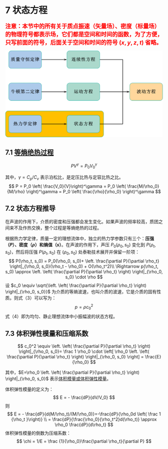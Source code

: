 # 7 状态方程

<font color="red" size=4>**注意：本节中的所有关于质点振速（矢量场）、密度（标量场）的物理符号都表示场，它们都是空间和时间的函数，为了方便，只写前面的符号，后面关于空间和时间的符号 $(x, y, z, t)$ 省略。**</font>

![状态方程](./resources/Chapter1-声学基础/状态方程.jpg)

## 7.1 [等熵绝热过程](https://baike.baidu.com/item/%E7%AD%89%E7%86%B5%E8%BF%87%E7%A8%8B/5138048?fr=aladdin)

$$
PV^\gamma = P_0V_0^\gamma
$$

其中，$\gamma = C_p/C_v$ 表示泊松比，是定压比热与定容比热之比。
$$
P = P_0 \left( \frac{V_0}{V}\right)^\gamma = P_0 \left( \frac{M/\rho_0}{M/\rho} \right)^\gamma = P_0 \left( \frac{\rho}{\rho_0} \right)^\gamma
$$

## 7.2 状态方程推导

在声波的作用下，介质的密度和压强都会发生变化。如果声波的频率较高，质团之间来不及作热交换，整个过程是等熵绝热的过程。

根据热力学定律，质量一定的理想流体中，独立的热力学参数只有三个：**压强（$P$）、密度（$\rho$）和熵值（$s$）**。在声波的作用下，声压 $P_0(\rho_0, s_0)$ 变化到 $P(\rho_t, s_0)$，然后将压强 $P(\rho_t, s_0)$ 在 $(\rho_0, s_0)$ 处泰勒技术展开并保留一阶项：
$$
P(\rho_t, s_0) = P_0(\rho_0, s_0)+ \left. \frac{\partial P}{\partial \rho_t} \right|_{\rho_0, s_0}(\rho_t - \rho_0) + O(\rho_t^2)\\
\Rightarrow p(\rho_t, s_0) \approx \left. \left( \frac{\partial P}{\partial \rho_t} \right) \right|_{\rho_0, s_0} \cdot \rho
$$
设 $c_0 \equiv \sqrt{\left. \left( \frac{\partial P}{\partial \rho_t} \right) \right|_{\rho_0, s_0}}$ 为介质的等熵波速，也叫介质的波速，它是介质的固有性质。则式（3）可以写为：
$$
p=\rho c_0^2
$$
式（4）即为均匀、静止理想流体中小振幅波的状态方程。

## 7.3 体积弹性模量和压缩系数

$$
c_0^2 \equiv \left. \left( \frac{\partial P}{\partial \rho_t} \right) \right|_{\rho_0, s_0}= \frac 1 \rho_0 \cdot \left[ \rho_0 \left. \left( \frac{\partial P}{\partial \rho_t} \right) \right|_{\rho_0, s_0} \right] = \frac{E}{\rho_0}
$$

其中，$E=\rho_0 \left. \left( \frac{\partial P}{\partial \rho_t} \right) \right|_{\rho_0, s_0}$ 表示[体积模量或体积弹性模量](https://baike.baidu.com/item/%E4%BD%93%E7%A7%AF%E6%A8%A1%E9%87%8F/2500973?fr=aladdin)。

体积弹性模量的定义为：
$$
E = - \frac{dP}{dV/V_0}
$$
则
$$
E = - \frac{dP}{d(M/\rho_t)/(M/\rho_0)}=-\frac{dP}{\rho_0d \left( \frac 1 {\rho_t }\right)}
\\ = \frac{dP}{\frac{\rho_0}{\rho_t^2}d(\rho_t)} \approx \rho_0 \frac{dP}{d\rho_t}
$$
体积弹性模量的倒数为压缩系数：
$$
\chi = 1/E = \frac {1}{\rho_0}\frac{\partial \rho_t}{\partial P}
$$
